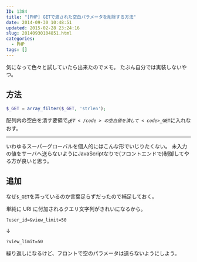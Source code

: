 ```yaml
---
ID: 1384
title: "[PHP] GETで渡された空白パラメータを削除する方法"
date: 2014-09-30 10:48:51
updated: 2015-02-28 23:24:16
slug: 20140930104851.html
categories:
  - PHP
tags: []
---
```


気になって色々と試していたら出来たのでメモ。
たぶん自分では実装しないやつ。

<!--more-->
<h2>方法</h2>

```php
$_GET = array_filter($_GET, 'strlen');
```

配列内の空白を潰す要領で<code>$_GET</code>の空白値を潰して<code>$_GET</code>に入れなおす。
<hr>
いわゆるスーパーグローバルを個人的にはこんな形でいじりたくない。
未入力の値をサーバへ送らないようにJavaScriptなりで(フロントエンドで)制御してやる方が良いと思う。

<h2>追加</h2>
なぜ<code>$_GET</code>を弄っているのか言葉足らずだったので補足しておく。

単純に URI に付加されるクエリ文字列がきれいになるから。

```
?user_id=&view_limit=50
```

↓

```
?view_limit=50
```

繰り返しになるけど、フロントで空のパラメータは送らないようにしよう。
